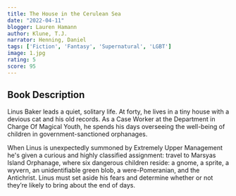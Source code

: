 ```yaml
---
title: The House in the Cerulean Sea
date: "2022-04-11"
blogger: Lauren Hamann
author: Klune, T.J.
narrator: Henning, Daniel
tags: ['Fiction', 'Fantasy', 'Supernatural', 'LGBT']
image: 1.jpg
rating: 5
score: 95
---
```



## Book Description

Linus Baker leads a quiet, solitary life. At forty, he lives in a tiny house with a devious cat and his old records. As a Case Worker at the Department in Charge Of Magical Youth, he spends his days overseeing the well-being of children in government-sanctioned orphanages.

When Linus is unexpectedly summoned by Extremely Upper Management he's given a curious and highly classified assignment: travel to Marsyas Island Orphanage, where six dangerous children reside: a gnome, a sprite, a wyvern, an unidentifiable green blob, a were-Pomeranian, and the Antichrist. Linus must set aside his fears and determine whether or not they’re likely to bring about the end of days.